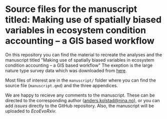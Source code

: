 # Source files for the manuscript titled: Making use of spatially biased variables in ecosystem condition accounting – a GIS based workflow

On this repository you can find the material to recreate the analyses and the manuscript titled "Making use of spatially biased variables in ecosystem condition accounting – a GIS based workflow"
The exeption is the large nature type survey data which was downloaded from [here](https://kartkatalog.miljodirektoratet.no/Dataset/Details/2031).

Most files of interest are in the `manuscript/` folder where you can find the source file (`manuscript.qmd`) and the three appendices. 

We are happy to recieve any comments to the manuscript. These can be directed to the corresponding author (anders.kolstad@nina.no), or you can add *issues* directly to the GitHub repository. Also, the manuscript will be uploaded to *EcoEvoRxiv*. 
